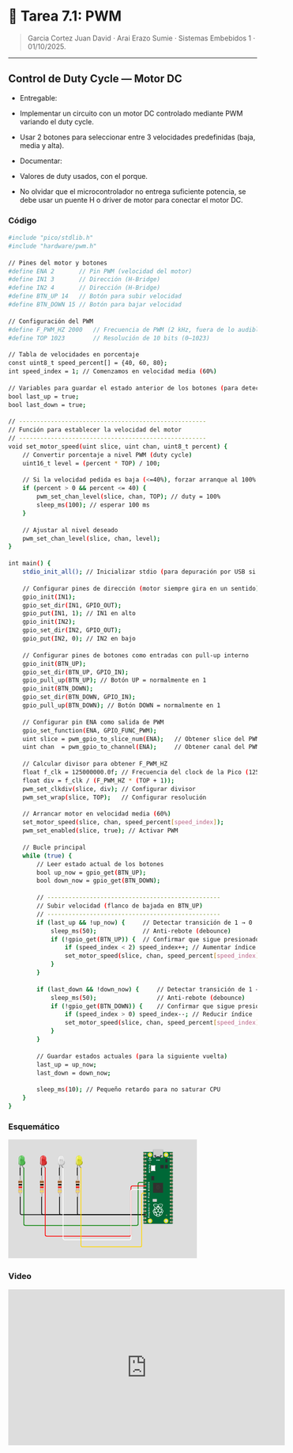# 🤖 Tarea 7.1: PWM
> Garcia Cortez Juan David · Arai Erazo Sumie ·  Sistemas Embebidos 1  ·  01/10/2025.

--- 
## Control de Duty Cycle — Motor DC
* Entregable: 
* Implementar un circuito con un motor DC controlado mediante PWM  variando el duty cycle. 
* Usar 2 botones para seleccionar entre 3 velocidades predefinidas (baja, media y alta).

* Documentar:

* Valores de duty usados, con el porque.
* No olvidar que el microcontrolador no entrega suficiente potencia, se debe usar un puente H o driver de motor para conectar el motor DC.

### Código
```bash
#include "pico/stdlib.h"
#include "hardware/pwm.h"

// Pines del motor y botones
#define ENA 2       // Pin PWM (velocidad del motor)
#define IN1 3       // Dirección (H-Bridge)
#define IN2 4       // Dirección (H-Bridge)
#define BTN_UP 14   // Botón para subir velocidad
#define BTN_DOWN 15 // Botón para bajar velocidad

// Configuración del PWM
#define F_PWM_HZ 2000   // Frecuencia de PWM (2 kHz, fuera de lo audible)
#define TOP 1023        // Resolución de 10 bits (0–1023)

// Tabla de velocidades en porcentaje
const uint8_t speed_percent[] = {40, 60, 80}; 
int speed_index = 1; // Comenzamos en velocidad media (60%)

// Variables para guardar el estado anterior de los botones (para detectar flancos)
bool last_up = true;
bool last_down = true;

// -----------------------------------------------------
// Función para establecer la velocidad del motor
// -----------------------------------------------------
void set_motor_speed(uint slice, uint chan, uint8_t percent) {
    // Convertir porcentaje a nivel PWM (duty cycle)
    uint16_t level = (percent * TOP) / 100;

    // Si la velocidad pedida es baja (<=40%), forzar arranque al 100% por 100 ms
    if (percent > 0 && percent <= 40) {
        pwm_set_chan_level(slice, chan, TOP); // duty = 100%
        sleep_ms(100); // esperar 100 ms
    }

    // Ajustar al nivel deseado
    pwm_set_chan_level(slice, chan, level);
}

int main() {
    stdio_init_all(); // Inicializar stdio (para depuración por USB si se usa)

    // Configurar pines de dirección (motor siempre gira en un sentido)
    gpio_init(IN1); 
    gpio_set_dir(IN1, GPIO_OUT); 
    gpio_put(IN1, 1); // IN1 en alto
    gpio_init(IN2); 
    gpio_set_dir(IN2, GPIO_OUT); 
    gpio_put(IN2, 0); // IN2 en bajo

    // Configurar pines de botones como entradas con pull-up interno
    gpio_init(BTN_UP); 
    gpio_set_dir(BTN_UP, GPIO_IN); 
    gpio_pull_up(BTN_UP); // Botón UP = normalmente en 1
    gpio_init(BTN_DOWN); 
    gpio_set_dir(BTN_DOWN, GPIO_IN); 
    gpio_pull_up(BTN_DOWN); // Botón DOWN = normalmente en 1

    // Configurar pin ENA como salida de PWM
    gpio_set_function(ENA, GPIO_FUNC_PWM);
    uint slice = pwm_gpio_to_slice_num(ENA);   // Obtener slice del PWM
    uint chan  = pwm_gpio_to_channel(ENA);     // Obtener canal del PWM

    // Calcular divisor para obtener F_PWM_HZ
    float f_clk = 125000000.0f; // Frecuencia del clock de la Pico (125 MHz)
    float div = f_clk / (F_PWM_HZ * (TOP + 1));
    pwm_set_clkdiv(slice, div); // Configurar divisor
    pwm_set_wrap(slice, TOP);   // Configurar resolución

    // Arrancar motor en velocidad media (60%)
    set_motor_speed(slice, chan, speed_percent[speed_index]);
    pwm_set_enabled(slice, true); // Activar PWM

    // Bucle principal
    while (true) {
        // Leer estado actual de los botones
        bool up_now = gpio_get(BTN_UP);
        bool down_now = gpio_get(BTN_DOWN);

        // -------------------------------------------------
        // Subir velocidad (flanco de bajada en BTN_UP)
        // -------------------------------------------------
        if (last_up && !up_now) {     // Detectar transición de 1 → 0
            sleep_ms(50);             // Anti-rebote (debounce)
            if (!gpio_get(BTN_UP)) {  // Confirmar que sigue presionado
                if (speed_index < 2) speed_index++; // Aumentar índice
                set_motor_speed(slice, chan, speed_percent[speed_index]);
            }
        }

        if (last_down && !down_now) {     // Detectar transición de 1 → 0
            sleep_ms(50);                 // Anti-rebote (debounce)
            if (!gpio_get(BTN_DOWN)) {    // Confirmar que sigue presionado
                if (speed_index > 0) speed_index--; // Reducir índice
                set_motor_speed(slice, chan, speed_percent[speed_index]);
            }
        }

        // Guardar estados actuales (para la siguiente vuelta)
        last_up = up_now;
        last_down = down_now;

        sleep_ms(10); // Pequeño retardo para no saturar CPU
    }
}
```

### Esquemático
![Esquemático](imgs/ESQT6_1.png)

### Video
<iframe width="560" height="315" src="https://www.youtube.com/embed/pIVArhZPAX4" frameborder="0" allowfullscreen></iframe>
